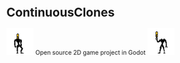 # ContinuousClones
  ![Pixel art robot facing right](documenation/img/lightbulb_headass.png) Open source 2D game project in Godot  ![Pixel art robot facing left](documenation/img/lightbulb_headass_unplugged.png)
